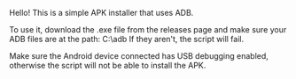 Hello! This is a simple APK installer that uses ADB. 


To use it, download the .exe file from the releases page and make sure your ADB files are at the path: C:\adb
If they aren't, the script will fail.

Make sure the Android device connected has USB debugging enabled, otherwise the script will not be able to install the APK.
